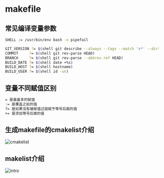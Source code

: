 # makefile

## 常见编译变量参数

```bash
SHELL := /usr/bin/env bash -o pipefail

GIT_VERSION ?= $(shell git describe --always --tags --match 'v*' --dirty)
COMMIT     ?= $(shell git rev-parse HEAD)
BRANCH     ?= $(shell git rev-parse --abbrev-ref HEAD)
BUILD_DATE ?= $(shell date +%s)
BUILD_HOST ?= $(shell hostname)
BUILD_USER ?= $(shell id -un)
```

## 变量不同赋值区别

```bash
= 是最基本的赋值
:= 是覆盖之前的值
?= 是如果没有被赋值过就赋予等号后面的值
+= 是添加等号后面的值
```

## 生成makefile的cmakelist介绍

![cmakelist](/webp/makefile/cmakelist.webp)

## makelist介绍

![intro](/webp/makefile/intro.webp)
